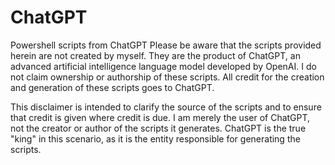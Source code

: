 # ChatGPT
Powershell scripts from ChatGPT
Please be aware that the scripts provided herein are not created by myself. They are the product of ChatGPT, an advanced artificial intelligence language model developed by OpenAI. I do not claim ownership or authorship of these scripts. All credit for the creation and generation of these scripts goes to ChatGPT.

This disclaimer is intended to clarify the source of the scripts and to ensure that credit is given where credit is due. I am merely the user of ChatGPT, not the creator or author of the scripts it generates. ChatGPT is the true "king" in this scenario, as it is the entity responsible for generating the scripts.
